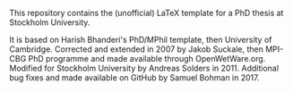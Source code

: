 This repository contains the (unofficial) LaTeX template for a PhD thesis at Stockholm University. 

It is based on Harish Bhanderi's PhD/MPhil template, then University of Cambridge. Corrected and extended in 2007 by Jakob Suckale, then MPI-CBG PhD programme and made available through OpenWetWare.org. Modified for Stockholm University by Andreas Solders in 2011. Additional bug fixes and made available on GitHub by Samuel Bohman in 2017.
